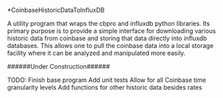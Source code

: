 *CoinbaseHistoricDataToInfluxDB

A utility program that wraps the cbpro and influxdb python libraries. Its primary purpose is to provide a simple interface for downloading various historic data from coinbase and storing that data directly into influxdb databases. This allows one to pull the coinbase data into a local storage facility where it can be analyzed and manipulated more easily.

######Under Construction######

TODO:
Finish base program
Add unit tests
Allow for all Coinbase time granularity levels
Add functions for other historic data besides rates
